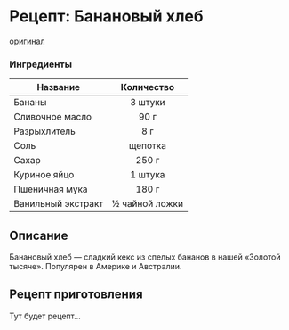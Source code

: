 # Рецепт: Банановый хлеб
[оригинал](https://eda.ru/recepty/vypechka-deserty/bananovyy-hleb-104302)

### Ингредиенты
| Название         	| Количество        |
| -------------   	|:-----------------:|
| Бананы         	| 3 штуки 	    	|
| Сливочное масло 	| 90 г           	|
| Разрыхлитель      | 8 г           	|
| Соль	           	| щепотка       	|
| Сахар	            | 250 г         	|
| Куриное яйцо	   	| 1 штука       	|
| Пшеничная мука    | 180 г         	|
| Ванильный экстракт| ½ чайной ложки   	|

## Описание
Банановый хлеб — сладкий кекс из спелых бананов в нашей «Золотой тысяче». Популярен в Америке и Австралии.

## Рецепт приготовления
Тут будет рецепт...

